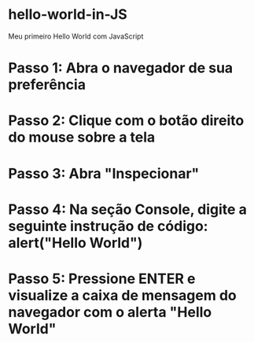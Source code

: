 # hello-world-in-JS
Meu primeiro Hello World com JavaScript

# Passo 1: Abra o navegador de sua preferência
# Passo 2: Clique com o botão direito do mouse sobre a tela
# Passo 3: Abra "Inspecionar"
# Passo 4: Na seção Console, digite a seguinte instrução de código: alert("Hello World")
# Passo 5: Pressione ENTER e visualize a caixa de mensagem do navegador com o alerta "Hello World"


